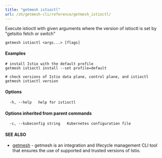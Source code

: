 ```yaml
---
title: "getmesh istioctl"
url: /zh/getmesh-cli/reference/getmesh_istioctl/
---
```


Execute istioctl with given arguments where the version of istioctl is set by "getsitio fetch or switch"

```
getmesh istioctl <args...> [flags]
```

#### Examples

```
# install Istio with the default profile
getmesh istioctl install --set profile=default

# check versions of Istio data plane, control plane, and istioctl
getmesh istioctl version
```

#### Options

```
  -h, --help   help for istioctl
```

#### Options inherited from parent commands

```
  -c, --kubeconfig string   Kubernetes configuration file
```

#### SEE ALSO

* [getmesh](/zh/getmesh-cli/reference/getmesh/)	 - getmesh is an integration and lifecycle management CLI tool that ensures the use of supported and trusted versions of Istio.

